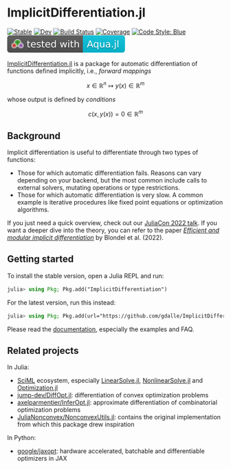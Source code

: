 # ImplicitDifferentiation.jl

[![Stable](https://img.shields.io/badge/docs-stable-blue.svg)](https://gdalle.github.io/ImplicitDifferentiation.jl/stable/)
[![Dev](https://img.shields.io/badge/docs-dev-blue.svg)](https://gdalle.github.io/ImplicitDifferentiation.jl/dev/)
[![Build Status](https://github.com/gdalle/ImplicitDifferentiation.jl/actions/workflows/CI.yml/badge.svg?branch=main)](https://github.com/gdalle/ImplicitDifferentiation.jl/actions/workflows/CI.yml?query=branch%3Amain)
[![Coverage](https://codecov.io/gh/gdalle/ImplicitDifferentiation.jl/branch/main/graph/badge.svg)](https://app.codecov.io/gh/gdalle/ImplicitDifferentiation.jl)
[![Code Style: Blue](https://img.shields.io/badge/code%20style-blue-4495d1.svg)](https://github.com/invenia/BlueStyle)
[![Aqua QA](https://raw.githubusercontent.com/JuliaTesting/Aqua.jl/master/badge.svg)](https://github.com/JuliaTesting/Aqua.jl)

[ImplicitDifferentiation.jl](https://github.com/gdalle/ImplicitDifferentiation.jl) is a package for automatic differentiation of functions defined implicitly, i.e., _forward mappings_

```math
x \in \mathbb{R}^n \longmapsto y(x) \in \mathbb{R}^m
```

whose output is defined by _conditions_

```math
c(x,y(x)) = 0 \in \mathbb{R}^m
```

## Background

Implicit differentiation is useful to differentiate through two types of functions:

- Those for which automatic differentiation fails. Reasons can vary depending on your backend, but the most common include calls to external solvers, mutating operations or type restrictions.
- Those for which automatic differentiation is very slow. A common example is iterative procedures like fixed point equations or optimization algorithms.

If you just need a quick overview, check out our [JuliaCon 2022 talk](https://www.youtube.com/watch?v=TkVDcujVNJ4&feature=youtu.be).
If you want a deeper dive into the theory, you can refer to the paper [_Efficient and modular implicit differentiation_](https://papers.nips.cc/paper_files/paper/2022/hash/228b9279ecf9bbafe582406850c57115-Abstract-Conference.html) by Blondel et al. (2022).

## Getting started

To install the stable version, open a Julia REPL and run:

```julia
julia> using Pkg; Pkg.add("ImplicitDifferentiation")
```

For the latest version, run this instead:

```julia
julia> using Pkg; Pkg.add(url="https://github.com/gdalle/ImplicitDifferentiation.jl")
```

Please read the [documentation](https://gdalle.github.io/ImplicitDifferentiation.jl/stable/), especially the examples and FAQ.

## Related projects

In Julia:

- [SciML](https://sciml.ai/) ecosystem, especially [LinearSolve.jl](https://github.com/SciML/LinearSolve.jl), [NonlinearSolve.jl](https://github.com/SciML/NonlinearSolve.jl) and [Optimization.jl](https://github.com/SciML/Optimization.jl)
- [jump-dev/DiffOpt.jl](https://github.com/jump-dev/DiffOpt.jl): differentiation of convex optimization problems
- [axelparmentier/InferOpt.jl](https://github.com/axelparmentier/InferOpt.jl): approximate differentiation of combinatorial optimization problems
- [JuliaNonconvex/NonconvexUtils.jl](https://github.com/JuliaNonconvex/NonconvexUtils.jl): contains the original implementation from which this package drew inspiration

In Python:

- [google/jaxopt](https://github.com/google/jaxopt): hardware accelerated, batchable and differentiable optimizers in JAX